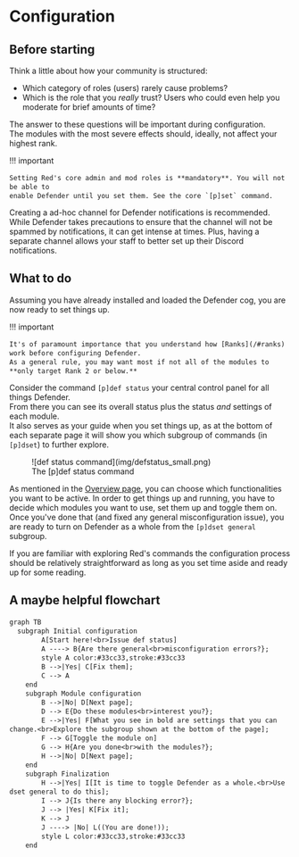 # Configuration

## Before starting

Think a little about how your community is structured:

- Which category of roles (users) rarely cause problems?
- Which is the role that you *really* trust? Users who could even help you moderate for brief amounts of time?

The answer to these questions will be important during configuration.  
The modules with the most severe effects should, ideally, not affect your highest rank.

!!! important

    Setting Red's core admin and mod roles is **mandatory**. You will not be able to
    enable Defender until you set them. See the core `[p]set` command.

Creating a ad-hoc channel for Defender notifications is recommended.  
While Defender takes precautions to ensure that the channel will not be spammed by notifications,
it can get intense at times. Plus, having a separate channel allows your staff to better set up their Discord notifications.

## What to do

Assuming you have already installed and loaded the Defender cog, you are now ready to set things up.  

!!! important

    It's of paramount importance that you understand how [Ranks](/#ranks) work before configuring Defender.
    As a general rule, you may want most if not all of the modules to **only target Rank 2 or below.**

Consider the command `[p]def status` your central control panel for all things Defender.  
From there you can see its overall status plus the status *and* settings of each module.  
It also serves as your guide when you set things up, as at the bottom of each separate page it will show you which subgroup of commands (in `[p]dset`) to further explore.  

<figure markdown>
  ![def status command](img/defstatus_small.png)
  <figcaption>The [p]def status command</figcaption>
</figure>

As mentioned in the [Overview page](/defender-docs/), you can choose which functionalities you want to be active. In order to get things up and running, you have to decide which modules you want to use, set them up and toggle them on.  
Once you've done that (and fixed any general misconfiguration issue), you are ready to turn on Defender as a whole from the `[p]dset general` subgroup.

If you are familiar with exploring Red's commands the configuration process should be relatively straightforward as long as you set time aside and ready up for some reading.

## A maybe helpful flowchart

``` mermaid
graph TB
  subgraph Initial configuration
        A[Start here!<br>Issue def status]
        A ----> B{Are there general<br>misconfiguration errors?};
        style A color:#33cc33,stroke:#33cc33
        B -->|Yes| C[Fix them];
        C --> A
    end
    subgraph Module configuration
        B -->|No| D[Next page];
        D --> E{Do these modules<br>interest you?};
        E -->|Yes| F[What you see in bold are settings that you can change.<br>Explore the subgroup shown at the bottom of the page];
        F --> G[Toggle the module on]
        G --> H{Are you done<br>with the modules?};
        H -->|No| D[Next page];
    end
    subgraph Finalization
        H -->|Yes| I[It is time to toggle Defender as a whole.<br>Use dset general to do this];
        I --> J{Is there any blocking error?};
        J --> |Yes| K[Fix it];
        K --> J
        J ----> |No| L((You are done!));
        style L color:#33cc33,stroke:#33cc33
    end
```